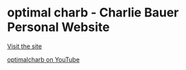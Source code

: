 # optimal charb - Charlie Bauer Personal Website

[Visit the site](https://optimalcharb.github.io/)

[optimalcharb on YouTube](https://www.youtube.com/@optimalcharb/videos)
